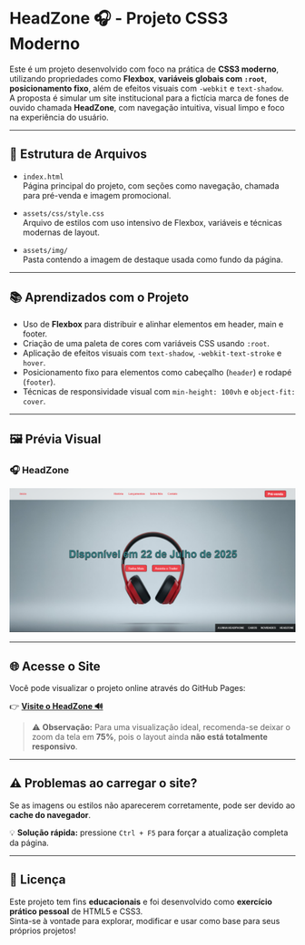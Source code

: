 # HeadZone 🎧 - Projeto CSS3 Moderno

Este é um projeto desenvolvido com foco na prática de **CSS3 moderno**, utilizando propriedades como **Flexbox**, **variáveis globais com `:root`**, **posicionamento fixo**, além de efeitos visuais com `-webkit` e `text-shadow`.  
A proposta é simular um site institucional para a fictícia marca de fones de ouvido chamada **HeadZone**, com navegação intuitiva, visual limpo e foco na experiência do usuário.

---

## 📁 Estrutura de Arquivos

- `index.html`  
  Página principal do projeto, com seções como navegação, chamada para pré-venda e imagem promocional.

- `assets/css/style.css`  
  Arquivo de estilos com uso intensivo de Flexbox, variáveis e técnicas modernas de layout.

- `assets/img/`  
  Pasta contendo a imagem de destaque usada como fundo da página.

---

## 📚 Aprendizados com o Projeto

- Uso de **Flexbox** para distribuir e alinhar elementos em header, main e footer.
- Criação de uma paleta de cores com variáveis CSS usando `:root`.
- Aplicação de efeitos visuais com `text-shadow`, `-webkit-text-stroke` e `hover`.
- Posicionamento fixo para elementos como cabeçalho (`header`) e rodapé (`footer`).
- Técnicas de responsividade visual com `min-height: 100vh` e `object-fit: cover`.

---

## 🖼️ Prévia Visual

### 🎧 HeadZone
![Preview do Site](/assets/img/preview.png)

---

## 🌐 Acesse o Site

Você pode visualizar o projeto online através do GitHub Pages:

👉 **[Visite o HeadZone 🔊](https://leobnfe.github.io/projeto-headzone/)**

> ⚠️ **Observação:** Para uma visualização ideal, recomenda-se deixar o zoom da tela em **75%**, pois o layout ainda **não está totalmente responsivo**.

---

## ⚠️ Problemas ao carregar o site?

Se as imagens ou estilos não aparecerem corretamente, pode ser devido ao **cache do navegador**.

💡 **Solução rápida:** pressione `Ctrl + F5` para forçar a atualização completa da página.

---

## 📝 Licença

Este projeto tem fins **educacionais** e foi desenvolvido como **exercício prático pessoal** de HTML5 e CSS3.  
Sinta-se à vontade para explorar, modificar e usar como base para seus próprios projetos!
